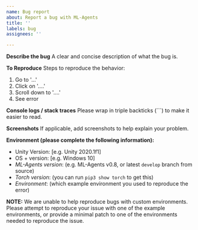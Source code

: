 ```yaml
---
name: Bug report
about: Report a bug with ML-Agents
title: ''
labels: bug
assignees: ''

---
```


**Describe the bug**
A clear and concise description of what the bug is.

**To Reproduce**
Steps to reproduce the behavior:
1. Go to '...'
2. Click on '....'
3. Scroll down to '....'
4. See error

**Console logs / stack traces**
Please wrap in triple backticks (```) to make it easier to read.

**Screenshots**
If applicable, add screenshots to help explain your problem.

**Environment (please complete the following information):**
- Unity Version: [e.g. Unity 2020.1f1]
- OS + version: [e.g. Windows 10]
- _ML-Agents version_: (e.g. ML-Agents v0.8, or latest `develop` branch from source)
- _Torch version_: (you can run `pip3 show torch` to get this)
- _Environment_: (which example environment you used to reproduce the error)

**NOTE:** We are unable to help reproduce bugs with custom environments.  Please attempt to reproduce your issue with one of the example environments, or provide a minimal patch to one of the environments needed to reproduce the issue.
